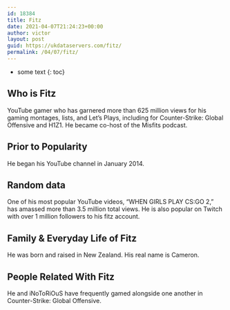```yaml
---
id: 18384
title: Fitz
date: 2021-04-07T21:24:23+00:00
author: victor
layout: post
guid: https://ukdataservers.com/fitz/
permalink: /04/07/fitz/
---
```


* some text
{: toc}


## Who is Fitz



YouTube gamer who has garnered more than 625 million views for his gaming montages, lists, and Let&#8217;s Plays, including for Counter-Strike: Global Offensive and H1Z1. He became co-host of the Misfits podcast. 

                
                
                
## Prior to Popularity



He began his YouTube channel in January 2014. 

                
                
                
## Random data



One of his most popular YouTube videos, &#8220;WHEN GIRLS PLAY CS:GO 2,&#8221; has amassed more than 3.5 million total views. He is also popular on Twitch with over 1 million followers to his fitz account. 

                
                
                
## Family & Everyday Life of Fitz



He was born and raised in New Zealand. His real name is Cameron.

                
                
                
## People Related With Fitz



He and iNoToRiOuS have frequently gamed alongside one another in Counter-Strike: Global Offensive.

                
              
            
          
          
          